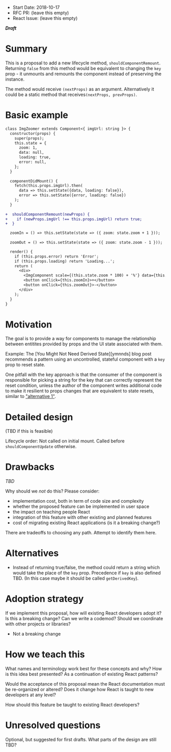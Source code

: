 - Start Date: 2018-10-17
- RFC PR: (leave this empty)
- React Issue: (leave this empty)

_**Draft**_

# Summary

This is a proposal to add a new lifecycle method, `shouldComponentRemount`.
Returning `false` from this method would be equivalent to changing the `key` prop -
it unmounts and remounts the component instead of preserving the instance.

The method would receive `(nextProps)` as an argument. Alternatively it could be a static method
that receives`(nextProps, prevProps)`.

# Basic example

```diff
class ImgZoomer extends Component<{ imgUrl: string }> {
  constructor(props) {
    super(props);
    this.state = {
      zoom: 1,
      data: null,
      loading: true,
      error: null,
    };
  }
  
  componentDidMount() {
    fetch(this.props.imgUrl).then(
      data => this.setState({data, loading: false}),
      error => this.setState({error, loading: false})
    );
  }
    
+  shouldComponentRemount(newProps) {
+    if (newProps.imgUrl !== this.props.imgUrl) return true;
+  }

  zoomIn = () => this.setState(state => ({ zoom: state.zoom + 1 }));
  
  zoomOut = () => this.setState(state => ({ zoom: state.zoom - 1 }));

  render() {
    if (this.props.error) return 'Error';
    if (this.props.loading) return 'Loading...';
    return (
      <div>
        <ImgComponent scale={(this.state.zoom * 100) + '%'} data={this.state.data} />
        <button onClick={this.zoomIn}>+</button>
        <button onClick={this.zoomOut}>-</button>
      </div>
    );
  }
}
```

# Motivation

The goal is to provide a way for components to manage the relationship between entitites provided by props and
the UI state associated with them.

Example: The [You Might Not Need Derived State][ymnnds] blog post recommends a pattern
using an uncontrolled, stateful component with a `key` prop to reset state.

One pitfall with the key approach is that the consumer of the component is responsible for picking a
string for the key that can correctly represent the reset condition, unless the author of the component
writes additional code to make it resilient to props changes that are equivalent to state resets,
similar to ["alternative 1"][ymnnds-alt].

# Detailed design

(TBD if this is feasible)

Lifecycle order:
Not called on initial mount.
Called before `shouldComponentUpdate` otherwise.

# Drawbacks

_TBD_

Why should we *not* do this? Please consider:

- implementation cost, both in term of code size and complexity
- whether the proposed feature can be implemented in user space
- the impact on teaching people React
- integration of this feature with other existing and planned features
- cost of migrating existing React applications (is it a breaking change?)

There are tradeoffs to choosing any path. Attempt to identify them here.

# Alternatives

- Instead of returning true/false, the method could return a string which would
take the place of the `key` prop. Precedence if `key` is also defined TBD.
(In this case maybe it should be called `getDerivedKey`).

# Adoption strategy

If we implement this proposal, how will existing React developers adopt it? Is
this a breaking change? Can we write a codemod? Should we coordinate with
other projects or libraries?

- Not a breaking change

# How we teach this

What names and terminology work best for these concepts and why? How is this
idea best presented? As a continuation of existing React patterns?

Would the acceptance of this proposal mean the React documentation must be
re-organized or altered? Does it change how React is taught to new developers
at any level?

How should this feature be taught to existing React developers?

# Unresolved questions

Optional, but suggested for first drafts. What parts of the design are still
TBD?

[ymnnds-key]: https://reactjs.org/blog/2018/06/07/you-probably-dont-need-derived-state.html#recommendation-fully-uncontrolled-component-with-a-key
[ymnnds-alt]: https://reactjs.org/blog/2018/06/07/you-probably-dont-need-derived-state.html#alternative-1-reset-uncontrolled-component-with-an-id-prop

